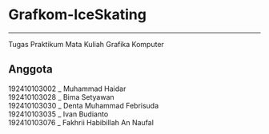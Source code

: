 # Grafkom-IceSkating
--------------------
Tugas Praktikum Mata Kuliah Grafika Komputer

## Anggota
192410103002 _ Muhammad Haidar  
192410103028 _ Bima Setyawan  
192410103030 _ Denta Muhammad Febrisuda  
192410103035 _ Ivan Budianto  
192410103076 _ Fakhrii Habibillah An Naufal
